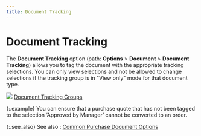 ```yaml
---
title: Document Tracking
---
```


# Document Tracking


The **Document Tracking** option  (path: **Options** > **Document**  > **Document** **Tracking**)  allows you to tag the document with the appropriate tracking selections.  You can only view selections and not be allowed to change selections if  the tracking group is in "View only" mode for that document  type.


![]({{site.pp_baseurl}}/img/lens.gif) [Document  Tracking Groups]({{site.ct_chm}}/misc/document_custom_tracking_group_profile_general_1.html)


{:.example}
You can ensure that a purchase quote that  has not been tagged to the selection ‘Approved by Manager’  cannot be converted to an order.


{:.see_also}
See also
: [Common  Purchase Document Options]({{site.pp_baseurl}}/purc-proc/doc-profile/doc-options/common_purchase_document_options.html)
